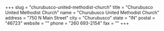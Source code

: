 +++
slug = "churubusco-united-methodist-church"
title = "Churubusco United Methodist Church"
name = "Churubusco United Methodist Church"
address = "750 N Main Street"
city = "Churubusco"
state = "IN"
postal = "46723"
website = ""
phone = "260 693-2154"
fax = ""
+++
